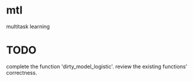 # mtl
multitask learning
# TODO
complete the function 'dirty_model_logistic'.
review the existing functions' correctness.
